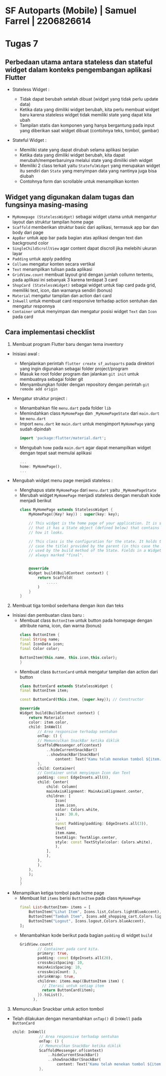 # SF Autoparts (Mobile) | Samuel Farrel | 2206826614

# Tugas 7

## Perbedaan utama antara stateless dan stateful widget dalam konteks pengembangan aplikasi Flutter
- Stateless Widget :
    - Tidak dapat berubah setelah dibuat (widget yang tidak perlu update data)
    - Ketika data yang dimiliki widget berubah, kita perlu membuat widget baru karena stateless widget tidak memiliki state yang dapat kita ubah
    - Tampilan statis dan komponen yang hanya bergantung pada input yang diberikan saat widget dibuat (contohnya teks, tombol, gambar)

- Stateful Widget :
    - Memiliki state yang dapat dirubah selama aplikasi berjalan
    - Ketika data yang dimiliki widget berubah, kita dapat merubah/memperbaruinya melalui state yang dimiliki oleh widget
    - Memiliki 2 class terkait yaitu `StatefulWidget` yang merupakan widget itu sendiri dan `State` yang menyimpan data yang nantinya juga bisa diubah
    - Contohnya form dan scrollable untuk menampilkan konten

## Widget yang digunakan dalam tugas dan fungsinya masing-masing
- `MyHomepage (StatelessWidget)` sebagai widget utama untuk mengantur layout dan struktur tampilan home page
- `Scaffold` memberikan struktur basic dari aplikasi, termasuk app bar dan body dari page
- `AppBar` untuk app bar pada bagian atas aplikasi dengan text dan background color
- `SingleChildScrollView` agar content dapat discroll jika melebihi ukuran layar
- `Padding` untuk apply padding
- `Collumn` mengatur konten secara vertikal
- `Text` menampilkan tulisan pada aplikasi
- `GridView.count` membuat layout grid dengan jumlah collumn tertentu, pada aplikasi ini sebanyak 3 karena terdapat 3 card
- `ShopCard (StatelessWidget)` sebagai widget untuk tiap card pada grid, memiliki text, icon, dan warnanya sendiri (bonus)
- `Material` mengatur tampilan dan action dari card
- `Inkwell` untuk membuat card responsive terhadap action sentuhan dan mengatur responnya
- `Container` untuk menyimpan dan mengatur posisi widget `Text` dan `Icon` pada card

## Cara implementasi checklist
1. Membuat program Flutter baru dengan tema inventory
- Inisiasi awal :
    - Menjalankan perintah `flutter create sf_autoparts` pada direktori yang ingin digunakan sebagai folder project/program
    - Masuk ke root folder program dan jalankan `git init` untuk membuatnya sebagai folder git
    - Menyambungkan folder dengan repository dengan perintah `git remode add origin`

- Mengatur struktur project :
    - Menambahkan file `menu.dart` pada folder `lib`
    - Memindahkan class `MyHomePage` dan `_MyHomePageState` dari `main.dart` ke `menu.dart`
    - Import `menu.dart` ke `main.dart` untuk mengimport `MyHomePage` yang sudah dipindah
        ```dart
        import 'package:flutter/material.dart';
        ```
    - Mengubah `home` pada `main.dart` agar dapat menampilkan widget dengan tepat saat memulai aplikasi
        ```dart
        ...
        home: MyHomePage(),
        ...
        ```

- Mengubah widget menu page menjadi stateless :
    - Menghapus state `MyHomePage` dari `menu.dart` yaitu `_MyHomePageState`
    - Merubah widget `MyHomePage` menjadi stateless dengan merubah kode menjadi berikut
        ```dart
        class MyHomePage extends StatelessWidget {
            MyHomePage({Key? key}) : super(key: key);

            // This widget is the home page of your application. It is stateful, meaning
            // that it has a State object (defined below) that contains fields that affect
            // how it looks.

            // This class is the configuration for the state. It holds the values (in this
            // case the title) provided by the parent (in this case the App widget) and
            // used by the build method of the State. Fields in a Widget subclass are
            // always marked "final".


            @override
            Widget build(BuildContext context) {
                return Scaffold(
                    .....
                )
            }
        }
        ```

2. Membuat tiga tombol sederhana dengan ikon dan teks
- Inisiasi dan pembuatan class baru :
    - Membuat class `ButtonItem` untuk button pada homepage dengan attribute nama, icon, dan warna (bonus)
        ```dart
        class ButtonItem {
        final String name;
        final IconData icon;
        final Color color;

        ButtonItem(this.name, this.icon,this.color);
        }
        ```
    - Membuat class `ButtonCard` untuk mengatur tampilan dan action dari button
        ```dart
        class ButtonCard extends StatelessWidget {
        final ButtonItem item;

        const ButtonCard(this.item, {super.key}); // Constructor

        @override
        Widget build(BuildContext context) {
            return Material(
            color: item.color,
            child: InkWell(
                // Area responsive terhadap sentuhan
                onTap: () {
                // Memunculkan SnackBar ketika diklik
                ScaffoldMessenger.of(context)
                    ..hideCurrentSnackBar()
                    ..showSnackBar(SnackBar(
                        content: Text("Kamu telah menekan tombol ${item.name}!")));
                },
                child: Container(
                // Container untuk menyimpan Icon dan Text
                padding: const EdgeInsets.all(8),
                child: Center(
                    child: Column(
                    mainAxisAlignment: MainAxisAlignment.center,
                    children: [
                        Icon(
                        item.icon,
                        color: Colors.white,
                        size: 30.0,
                        ),
                        const Padding(padding: EdgeInsets.all(3)),
                        Text(
                        item.name,
                        textAlign: TextAlign.center,
                        style: const TextStyle(color: Colors.white),
                        ),
                    ],
                    ),
                ),
                ),
            ),
            );
        }
        }
        ```
- Menampilkan ketiga tombol pada home page
    - Membuat list `items` berisi `ButtonItem` pada class `MyHomePage`
        ```dart
        final List<ButtonItem> items = [
            ButtonItem("Lihat Item", Icons.list,Colors.lightBlueAccent),
            ButtonItem("Tambah Item", Icons.add_shopping_cart,Colors.lightBlue),
            ButtonItem("Logout", Icons.logout,Colors.blueAccent),
        ];
        ```
    - Menambahkan kode berikut pada bagian `padding` di widget `build`
        ```dart
        GridView.count(
                // Container pada card kita.
                primary: true,
                padding: const EdgeInsets.all(20),
                crossAxisSpacing: 10,
                mainAxisSpacing: 10,
                crossAxisCount: 3,
                shrinkWrap: true,
                children: items.map((ButtonItem item) {
                  // Iterasi untuk setiap item
                  return ButtonCard(item);
                }).toList(),
              ),
        ```
3. Memunculkan Snackbar untuk action tombol
- Telah dilakukan dengan menambahkan `onTap()` di `InkWell` pada `ButtonCard`
    ```dart
    child: InkWell(
                // Area responsive terhadap sentuhan
                onTap: () {
                // Memunculkan SnackBar ketika diklik
                ScaffoldMessenger.of(context)
                    ..hideCurrentSnackBar()
                    ..showSnackBar(SnackBar(
                        content: Text("Kamu telah menekan tombol ${item.name}!")));
                },
    ```